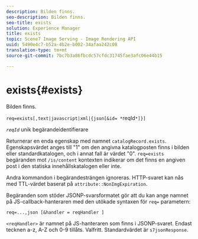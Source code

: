 ```yaml
---
description: Bilden finns.
seo-description: Bilden finns.
seo-title: exists
solution: Experience Manager
title: exists
topic: Scene7 Image Serving - Image Rendering API
uuid: 5490e4c7-b52a-4b2e-b002-34afaa242c08
translation-type: tm+mt
source-git-commit: 7bc7b3a86fbcdc57cfdc31745fae3afc06e44b15

---
```



# exists{#exists}

Bilden finns.

`req=exists[,text|javascript|xml|{json[&id= *`reqId`*]}]`

*`reqId`* unik begärandeidentifierare

Returnerar en enda egenskap med namnet `catalogRecord.exists`. Egenskapsvärdet anges till &quot;1&quot; om den angivna katalogposten finns i bilden eller standardkatalogen, och i annat fall är värdet &quot;0&quot;. `req=exists` begäranden mot `/is/content` kontexten indikerar om det finns en angiven post i den statiska innehållskatalogen eller inte.

Andra kommandon i begärandesträngen ignoreras. HTTP-svaret kan nås med TTL-värdet baserat på `attribute::NonImgExpiration`.

Begäranden som stöder JSONP-svarsformatet gör att du kan ange namnet på JS-callback-hanteraren med den utökade syntaxen för `req=` parametern:

`req=...,json [&handler = reqHandler ]`

`<reqHandler>` är namnet på JS-hanteraren som finns i JSONP-svaret. Endast tecknen a-z, A-Z och 0-9 tillåts. Valfritt. Standardvärdet är `s7jsonResponse`.
